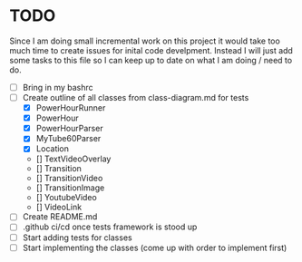 # TODO

Since I am doing small incremental work on this project it would take too much time to create issues for inital code develpment. Instead I will just add some tasks to this file so I can keep up to date on what I am doing / need to do.

- [ ] Bring in my bashrc
- [ ] Create outline of all classes from class-diagram.md for tests
    - [x] PowerHourRunner
    - [x] PowerHour
    - [x] PowerHourParser
    - [x] MyTube60Parser
    - [x] Location
    - [] TextVideoOverlay
    - [] Transition
    - [] TransitionVideo
    - [] TransitionImage
    - [] YoutubeVideo
    - [] VideoLink
- [ ] Create README.md
- [ ] .github ci/cd once tests framework is stood up
- [ ] Start adding tests for classes
- [ ] Start implementing the classes (come up with order to implement first)

